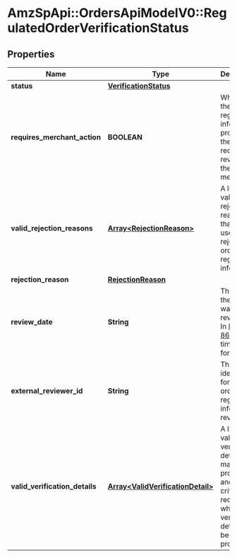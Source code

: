 # AmzSpApi::OrdersApiModelV0::RegulatedOrderVerificationStatus

## Properties
Name | Type | Description | Notes
------------ | ------------- | ------------- | -------------
**status** | [**VerificationStatus**](VerificationStatus.md) |  | 
**requires_merchant_action** | **BOOLEAN** | When true, the regulated information provided in the order requires a review by the merchant. | 
**valid_rejection_reasons** | [**Array&lt;RejectionReason&gt;**](RejectionReason.md) | A list of valid rejection reasons that may be used to reject the order&#x27;s regulated information. | 
**rejection_reason** | [**RejectionReason**](RejectionReason.md) |  | [optional] 
**review_date** | **String** | The date the order was reviewed. In [ISO 8601](https://developer-docs.amazon.com/sp-api/docs/iso-8601) date time format. | [optional] 
**external_reviewer_id** | **String** | The identifier for the order&#x27;s regulated information reviewer. | [optional] 
**valid_verification_details** | [**Array&lt;ValidVerificationDetail&gt;**](ValidVerificationDetail.md) | A list of valid verification details that may be provided and the criteria required for when the verification detail can be provided. | [optional] 

